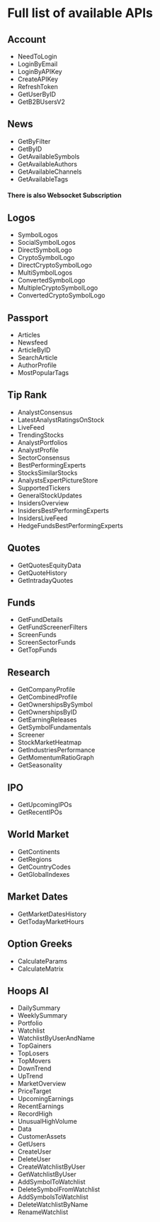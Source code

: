 # Full list of available APIs

## Account
*  NeedToLogin 
*  LoginByEmail 
*  LoginByAPIKey 
*  CreateAPIKey 
*  RefreshToken 
*  GetUserByID
*  GetB2BUsersV2 

## News
*  GetByFilter 
*  GetByID 
*  GetAvailableSymbols 
*  GetAvailableAuthors 
*  GetAvailableChannels 
*  GetAvailableTags 

#### There is also  Websocket Subscription

## Logos
*  SymbolLogos
*  SocialSymbolLogos
*  DirectSymbolLogo
*  CryptoSymbolLogo
*  DirectCryptoSymbolLogo
*  MultiSymbolLogos
*  ConvertedSymbolLogo
*  MultipleCryptoSymbolLogo
*  ConvertedCryptoSymbolLogo

## Passport
*  Articles
*  Newsfeed
*  ArticleByID
*  SearchArticle
*  AuthorProfile
*  MostPopularTags

## Tip Rank
*  AnalystConsensus
*  LatestAnalystRatingsOnStock
*  LiveFeed
*  TrendingStocks
*  AnalystPortfolios
*  AnalystProfile
*  SectorConsensus
*  BestPerformingExperts
*  StocksSimilarStocks
*  AnalystsExpertPictureStore
*  SupportedTickers
*  GeneralStockUpdates
*  InsidersOverview
*  InsidersBestPerformingExperts
*  InsidersLiveFeed
*  HedgeFundsBestPerformingExperts

## Quotes
*  GetQuotesEquityData 
*  GetQuoteHistory 
*  GetIntradayQuotes 

## Funds
*  GetFundDetails
*  GetFundScreenerFilters
*  ScreenFunds
*  ScreenSectorFunds
*  GetTopFunds

## Research
*  GetCompanyProfile
*  GetCombinedProfile
*  GetOwnershipsBySymbol
*  GetOwnershipsByID
*  GetEarningReleases
*  GetSymbolFundamentals
*  Screener
*  StockMarketHeatmap
*  GetIndustriesPerformance
*  GetMomentumRatioGraph
*  GetSeasonality

## IPO
*  GetUpcomingIPOs
*  GetRecentIPOs

## World Market
*  GetContinents
*  GetRegions
*  GetCountryCodes
*  GetGlobalIndexes

## Market Dates
*  GetMarketDatesHistory
*  GetTodayMarketHours

## Option Greeks
*  CalculateParams
*  CalculateMatrix

## Hoops AI
*  DailySummary
*  WeeklySummary
*  Portfolio
*  Watchlist
*  WatchlistByUserAndName
*  TopGainers
*  TopLosers
*  TopMovers
*  DownTrend
*  UpTrend
*  MarketOverview
*  PriceTarget
*  UpcomingEarnings
*  RecentEarnings
*  RecordHigh
*  UnusualHighVolume
*  Data
*  CustomerAssets
*  GetUsers
*  CreateUser
*  DeleteUser
*  CreateWatchlistByUser
*  GetWatchlistByUser
*  AddSymbolToWatchlist
*  DeleteSymbolFromWatchlist
*  AddSymbolsToWatchlist
*  DeleteWatchlistByName
*  RenameWatchlist